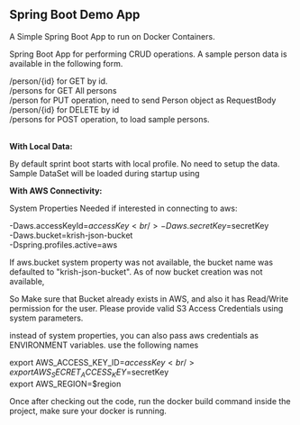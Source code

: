 <h2> Spring Boot Demo App </h2>

A Simple Spring Boot App to run on Docker Containers.

Spring Boot App for performing CRUD operations. A sample person data is available in the following form.


/person/{id}		for GET by id.  <br/>
/persons			for GET All persons  <br/>
/person			for PUT operation, need to send Person object as RequestBody  <br/>
/person/{id}		for DELETE by id  <br/>
/persons			for POST operation, to load sample persons.  <br/>

<br/>
<b> With Local Data: </b>

By default sprint boot starts with local profile. No need to setup the data. 
Sample DataSet will be loaded during startup using 

<b> With AWS Connectivity: </b>

System Properties Needed if interested in connecting to aws: <br/> 

 -Daws.accessKeyId=$accessKey  <br/>
 -Daws.secretKey=$secretKey  <br/>
 -Daws.bucket=krish-json-bucket <br/>
 -Dspring.profiles.active=aws <br/>
 
 If aws.bucket system property was not available, the bucket name was defaulted to "krish-json-bucket".
 As of now bucket creation was not available,
 
 So Make sure that Bucket already exists in AWS, and also it has Read/Write permission for the user.
 Please provide valid S3 Access Credentials using system parameters.
 
 instead of system properties, you can also pass aws credentials as ENVIRONMENT variables. use the following names
 
 export AWS_ACCESS_KEY_ID=$accessKey    <br/>
 export AWS_SECRET_ACCESS_KEY=$secretKey  <br/>
 export AWS_REGION=$region  <br/>
 
 Once after checking out the code, run the docker build command inside the project, make sure your docker is running.